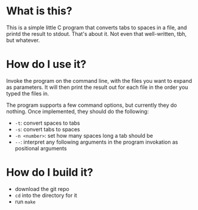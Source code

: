 # What is this?

This is a simple little C program that converts tabs to spaces in a file, and printd the result
to stdout. That's about it. Not even that well-written, tbh, but whatever.

# How do I use it?
 
Invoke the program on the command line, with the files you want to expand as parameters. It will
then print the result out for each file in the order you typed the files in.

The program supports a few command options, but currently they do nothing. Once implemented, they
should do the following:
+ `-t`: convert spaces to tabs
+ `-s`: convert tabs to spaces
+ `-n <number>`: set how many spaces long a tab should be
+ `--`: interpret any following arguments in the program invokation as positional arguments

# How do I build it?

+ download the git repo
+ `cd` into the directory for it  
+ run `make`

